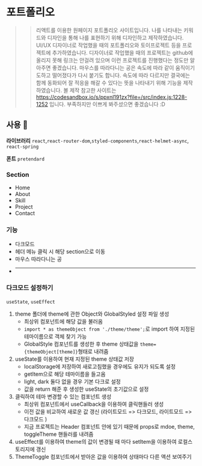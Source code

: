 # 포트폴리오

> > 리액트를 이용한 원페이지 포트폴리오 사이트입니다.
> > 나를 나타내는 키워드와 디자인을 통해 나를 표현하기 위해 디자인하고 제작하였습니다.
> > UI/UX 디자이너로 작업했을 때의 포트폴리오와 토이프로젝트 등을 프로젝트에 추가하였습니다.
> > 디자이너로 작업했을 때의 프로젝트는 github에 올리지 못해 링크는 안걸려 있으며 이런 프로젝트를 진행했다는 정도만 알아주면 좋겠습니다.
> > 마우스를 따라다니는 공은 속도에 따라 같이 움직이기도하고 떨어졌다가 다시 붙기도 합니다. 속도에 따라 다르지만 결국에는 함께 동화되어 잘 적응을 해갈 수 있다는 뜻을 나타내기 위해 기능을 제작하였습니다.
> > 볼 제작 참고한 사이트는 https://codesandbox.io/s/ppxnl191zx?file=/src/index.js:1228-1252 입니다.
> > 부족하지만 이쁘게 봐주셨으면 좋겠습니다 :D

## 사용 🍔

**라이브러리**
`react`,`react-router-dom`,`styled-components`,`react-helmet-async`, `react-spring`

**폰트**
`pretendard`

### Section

- Home
- About
- Skill
- Project
- Contact

### 기능

- 다크모드
- 헤더 메뉴 클릭 시 해당 section으로 이동
- 마우스 따라다니는 공
- ***

### 다크모드 설정하기

`useState`, `useEffect`

1. theme 폴더에 theme에 관한 Object와 GlobalStyled 설정 파일 생성
   - 최상위 컴포넌트에 해당 값을 불러옴
   - `import * as themeObject from './theme/theme';`로 import 하여 지정된 테마이름으로 객체 찾기 가능
   - GlobalStyle 컴포넌트를 생성한 후 theme 상태값을 `theme={themeObject[theme]}`형태로 내려줌
2. useState를 이용하여 현재 지정된 theme 상태값 저장
   - localStorage에 저장하여 새로고침했을 경우에도 유지가 되도록 설정
   - getItem으로 해당 테마이름을 들고옴
   - light, dark 둘다 없을 경우 기본 다크로 설정
   - 값을 return 해준 후 생성한 useState의 초기값으로 설정
3. 클릭하여 테마 변경할 수 있는 컴포넌트 생성
   - 최상위 컴포넌트에서 useCallback을 이용하여 클릭핸들러 생성
   - 이전 값을 비교하여 새로운 값 갱신 (라이트모드 => 다크모드, 라이트모드 => 다크모드 )
   - 지금 프로젝트는 Header 컴포넌트 안에 있기 때문에 props로 mdoe, theme, toggleTheme 핸들러를 내려줌
4. useEffect를 이용하여 theme의 값이 변경될 때 마다 setItem을 이용하여 로컬스토리지에 갱신
5. ThemeToggle 컴포넌트에서 받아온 값을 이용하여 상태마다 다른 액션 보여주기
